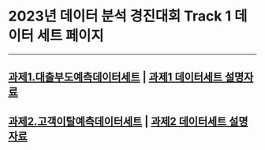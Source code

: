 # 2023년 데이터 분석 경진대회 Track 1 데이터 세트 페이지
---
[과제1.대출부도예측데이터세트](loan_customer.csv) | [과제1 데이터세트 설명자료](problem1.pptx)
---
[과제2.고객이탈예측데이터세트](bank_churner.csv) | [과제2 데이터세트 설명자료](problem2.pptx)
---
